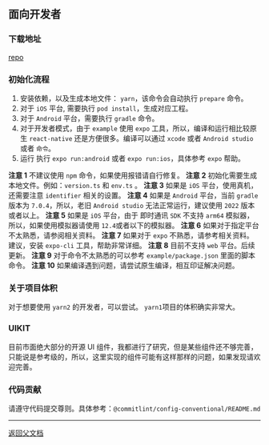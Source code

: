 ## 面向开发者

### 下载地址

[repo](https://github.com/asteriskzuo/react-native-chat-library)

### 初始化流程

1. 安装依赖，以及生成本地文件： `yarn`，该命令会自动执行 `prepare` 命令。
2. 对于 `iOS` 平台, 需要执行 `pod install`，生成对应工程。
3. 对于 `Android` 平台，需要执行 `gradle` 命令。
4. 对于开发者模式，由于 `example` 使用 `expo` 工具，所以，编译和运行相比较原生 `react-native` 还是方便很多。编译可以通过 `xcode` 或者 `Android studio` 或者 `命令`。
5. 运行 执行 `expo run:android` 或者 `expo run:ios`，具体参考 `expo` 帮助。

**注意 1** 不建议使用 `npm` 命令，如果使用报错请自行修复。
**注意 2** 初始化需要生成本地文件。例如：`version.ts` 和 `env.ts` 。
**注意 3** 如果是 `iOS` 平台，使用真机，还需要注意 `identifier` 相关的设置。
**注意 4** 如果是 `Android` 平台，当前 `gradle` 版本为 `7.0.4`，所以，老旧 `Android studio` 无法正常运行，建议使用 `2022` 版本或者以上。
**注意 5** 如果是 `iOS` 平台，由于 即时通讯 `SDK` 不支持 `arm64` 模拟器，所以，如果使用模拟器请使用 `12.4`或者以下的模拟器。
**注意 6** 如果对于指定平台不太熟悉，请参阅相关资料。
**注意 7** 如果对于 `expo` 不熟悉，请参考相关资料。 建议，安装 `expo-cli` 工具，帮助非常详细。
**注意 8** 目前不支持 `web` 平台。后续更新。
**注意 9** 对于命令不太熟悉的可以参考 `example/package.json` 里面的脚本命令。
**注意 10** 如果编译遇到问题，请尝试原生编译，相互印证解决问题。

### 关于项目体积

对于想要使用 `yarn2` 的开发者，可以尝试。 `yarn1`项目的体积确实非常大。

### UIKIT

目前市面绝大部分的开源 UI 组件，我都进行了研究，但是某些组件还不够完善，只能说是参考级的，所以，这里实现的组件可能有这样那样的问题，如果发现请欢迎完善。

### 代码贡献

请遵守代码提交尊则。具体参考：`@commitlint/config-conventional/README.md`

---

[返回父文档](./index.md)
